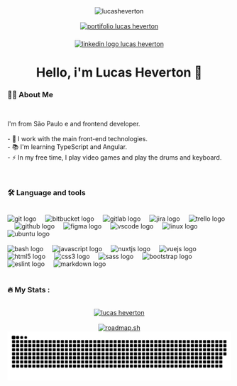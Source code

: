 <!-- <div align="center">
  <img height="180" src="https://octocat-generator-assets.githubusercontent.com/my-octocat-1628513227122.png" alt="lucas heverton" title="ilustrator lucas heverton" />
</div> -->

<div align="center">
  <img src="https://komarev.com/ghpvc/?username=lucasheverton&color=blueviolet" alt="lucasheverton" title="Profile Views lucas heverton ;)">
</div>

<br>

<div align="center">
  <a href="https://lucasheverton.com">
    <img src="https://img.shields.io/static/v1?message=Portifolio&label=&color=white&logoColor=#171717&labelColor=&style=for-the-badge" height="25" alt="portifolio lucas heverton"  />
  </a>
</div>

###

<div align="center">
  <a href="https://www.linkedin.com/in/lucasheverton/" target="_blank" ref="nofollow">
    <img src="https://img.shields.io/static/v1?message=LinkedIn&logo=linkedin&label=&color=0077B5&logoColor=white&labelColor=&style=for-the-badge" height="25" alt="linkedin logo lucas heverton"  />
  </a>
</div>

###

<h1 align="center">Hello, i'm Lucas Heverton 🫡</h1>

###

<h3 align="left">👩‍💻  About Me</h3>

<br>

<p align="left">I'm from São Paulo e and frontend developer.<br><br>- 🔭 I work with the main front-end technologies.<br>- 📚 I'm learning TypeScript and Angular.<br>- ⚡ In my free time, I play video games and play the drums and keyboard.</p>

<br>

<h3 align="left">🛠 Language and tools</h3>

<br>

<div align="left">
  <img src="https://cdn.jsdelivr.net/gh/devicons/devicon/icons/git/git-original.svg" height="40" alt="git logo"  />
  <img width="12" />
  <img src="https://cdn.simpleicons.org/bitbucket/0052CC" height="40" alt="bitbucket logo"  />
  <img width="12" />
  <img src="https://cdn.jsdelivr.net/gh/devicons/devicon/icons/gitlab/gitlab-original.svg" height="40" alt="gitlab logo"  />
  <img width="12" />
  <img src="https://cdn.jsdelivr.net/gh/devicons/devicon/icons/jira/jira-original.svg" height="40" alt="jira logo"  />
  <img width="12" />
  <img src="https://cdn.jsdelivr.net/gh/devicons/devicon/icons/trello/trello-plain.svg" height="40" alt="trello logo"  />
  <img width="12" />
  <img src="https://cdn.jsdelivr.net/gh/devicons/devicon/icons/github/github-original.svg" height="40" alt="github logo"  />
  <img width="12" />
  <img src="https://cdn.jsdelivr.net/gh/devicons/devicon/icons/figma/figma-original.svg" height="40" alt="figma logo"  />
  <img width="12" />
  <img src="https://cdn.jsdelivr.net/gh/devicons/devicon/icons/vscode/vscode-original.svg" height="40" alt="vscode logo"  />
  <img width="12" />
  <img src="https://cdn.jsdelivr.net/gh/devicons/devicon/icons/linux/linux-original.svg" height="40" alt="linux logo"  />
  <img width="12" />
  <img src="https://cdn.jsdelivr.net/gh/devicons/devicon/icons/ubuntu/ubuntu-plain.svg" height="40" alt="ubuntu logo"  />
</div>
<br>
<div align="left">
  <img src="https://cdn.simpleicons.org/gnubash/4EAA25" height="40" alt="bash logo"  />
  <img width="12" />
  <img src="https://cdn.jsdelivr.net/gh/devicons/devicon/icons/javascript/javascript-original.svg" height="40" alt="javascript logo"  />
  <img width="12" />
  <img src="https://cdn.jsdelivr.net/gh/devicons/devicon/icons/nuxtjs/nuxtjs-original.svg" height="40" alt="nuxtjs logo"  />
  <img width="12" />
  <img src="https://cdn.jsdelivr.net/gh/devicons/devicon/icons/vuejs/vuejs-original.svg" height="40" alt="vuejs logo"  />
  <img width="12" />
  <img src="https://cdn.jsdelivr.net/gh/devicons/devicon/icons/html5/html5-original.svg" height="40" alt="html5 logo"  />
  <img width="12" />
  <img src="https://cdn.jsdelivr.net/gh/devicons/devicon/icons/css3/css3-original.svg" height="40" alt="css3 logo"  />
  <img width="12" />
  <img src="https://cdn.jsdelivr.net/gh/devicons/devicon/icons/sass/sass-original.svg" height="40" alt="sass logo"  />
  <img width="12" />
  <img src="https://cdn.simpleicons.org/bootstrap/7952B3" height="40" alt="bootstrap logo"  />
  <img width="12" />
  <img src="https://cdn.jsdelivr.net/gh/devicons/devicon/icons/eslint/eslint-original.svg" height="40" alt="eslint logo"  />
  <img width="12" />
  <img src="https://cdn.jsdelivr.net/gh/devicons/devicon/icons/markdown/markdown-original.svg" height="40" alt="markdown logo"  />
  <img width="12" />
</div>

<br>

<h3 align="left">🔥   My Stats :</h3>

<br>

<div align="center">
  <a href="https://github.com/lucasheverton"><img src="https://github-readme-stats.vercel.app/api/top-langs/?username=lucasheverton&layout=compact" alt="lucas heverton"/></a><br><br>
  <a href="https://roadmap.sh/u/lucasheverton"><img src="https://roadmap.sh/card/tall/66cd2123a22274ce5028c964?variant=dark&roadmaps=frontend%2Cvue%2Cjavascript%2Ctypescript" alt="roadmap.sh"/></a>
</div>


<img src="https://raw.githubusercontent.com/lucasheverton/lucasheverton/output/snake.svg" alt="Snake animation" title="lucas heverton" />

###
